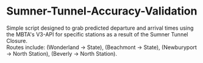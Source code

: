 # Sumner-Tunnel-Accuracy-Validation
Simple script designed to grab predicted departure and arrival times using the MBTA's V3-API for specific stations as a result of the Sumner Tunnel Closure. \
Routes include: (Wonderland -> State), (Beachmont -> State), (Newburyport -> North Station), (Beverly -> North Station).
